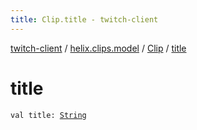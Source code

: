 ```yaml
---
title: Clip.title - twitch-client
---
```


[twitch-client](../../index.html) / [helix.clips.model](../index.html) / [Clip](index.html) / [title](./title.html)

# title

`val title: `[`String`](https://kotlinlang.org/api/latest/jvm/stdlib/kotlin/-string/index.html)